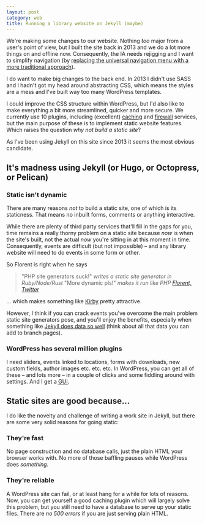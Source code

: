 ```yaml
---
layout: post
category: web
title: Running a library website on Jekyll (maybe)
---
```


We're making some changes to our website. Nothing _too_ major from a user's point of view, but I built the site back in 2013 and we do a lot more things on and offline now. Consequently, the IA needs rejigging and I want to simplify navigation (by [replacing the universal navigation menu with a more traditional approach](/2016/03/council-toolkit-no-universal-navigation-aberdeenshire/)).

I do want to make big changes to the back end. In 2013 I didn't use SASS and I hadn't got my head around abstracting CSS, which means the styles are a mess and I've built way too many WordPress templates.

I could improve the CSS structure within WordPress, but I'd also like to make everything a bit more streamlined, quicker and more secure. We currently use 10 plugins, including (excellent) [caching](http://wp-rocket.me/) and [firewall](https://sucuri.net/) services, but the main purpose of these is to implement static website features. Which raises the question <i>why not build a static site</i>?

As I've been using Jekyll on this site since 2013 it seems the most obvious candidate.

## It's madness using Jekyll (or Hugo, or Octopress, or Pelican)

### Static isn't dynamic

There are many reasons _not_ to build a static site, one of which is its staticness. That means no inbuilt forms, comments or anything interactive.

While there are plenty of third party services that'll fill in the gaps for you, time remains a really thorny problem on a static site because _now_ is when the site's built, not the actual _now_ you're sitting in at this moment in time. Consequently, events are difficult (but not impossible) &#8211; and any library website will need to do events in some form or other.

So Florent is right when he says

> "PHP site generators suck!" *writes a static site generator in Ruby/Node/Rust* "More dynamic pls!" *makes it run like PHP* <cite>[Florent, Twitter](https://twitter.com/fvsch/status/709417111542747136)</cite>

&hellip; which makes something like [Kirby](https://getkirby.com/) pretty attractive.

However, I think if you can crack events you've overcome the main problem static site generators pose, and you'll enjoy the benefits, especially when something like [Jekyll does data so well](https://jekyllrb.com/docs/collections/) (think about all that data you can add to branch pages).

### WordPress has several million plugins

I need sliders, events linked to locations, forms with downloads, new custom fields, author images etc. etc. etc. In WordPress, you can get all of these &#8211; and lots more &#8211; in a couple of clicks and some fiddling around with settings. And I get a <abbr title="Grapical User Interface">GUI</abbr>.

## Static sites are good because&hellip;

I do like the novelty and challenge of writing a work site in Jekyll, but there are some very solid reasons for going static:

### They're fast

No page construction and no database calls, just the plain HTML your browser works with. No more of those baffling pauses while WordPress does _something_.

### They're reliable

A WordPress site can fail, or at least hang for a while for lots of reasons. Now, you can get yourself a good caching plugin which will largely solve this problem, but you still need to have a database to serve up your static files. There are _no 500 errors_ if you are just serving plain HTML.

